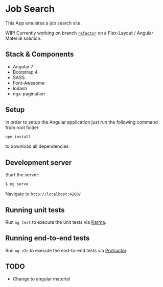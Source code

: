 # Job Search

This App emulates a job search site.

WIP! Currently working on branch [`refactor`](https://github.com/MarcoABCorrea/job-search/tree/refactor) on a Flex-Layout / Angular Material solution.

## Stack & Components

* Angular 7
* Bootstrap 4
* SASS
* Font-Awesome
* lodash
* ngx-pagination

## Setup

In order to setup the Angular application just run the following command from root folder

```bash
npm install
```

to download all dependencies

## Development server

Start the server:
```sh
$ ng serve
```

Navigate to `http://localhost:4200/`

## Running unit tests

Run `ng test` to execute the unit tests via [Karma](https://karma-runner.github.io).

## Running end-to-end tests

Run `ng e2e` to execute the end-to-end tests via [Protractor](http://www.protractortest.org/).

## TODO

* Change to angular material
